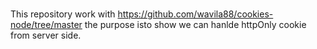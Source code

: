 ###
This repository work with https://github.com/wavila88/cookies-node/tree/master the purpose isto show we can hanlde httpOnly cookie from server side.
